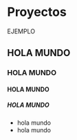 # Proyectos


EJEMPLO

## HOLA MUNDO
### HOLA MUNDO
#### HOLA MUNDO
##### HOLA MUNDO
- hola mundo
- hola mundo
